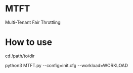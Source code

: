 # MTFT
Multi-Tenant Fair Throttling


# How to use

cd /path/to/dir


python3 MTFT.py --config=init.cfg --workload=WORKLOAD
